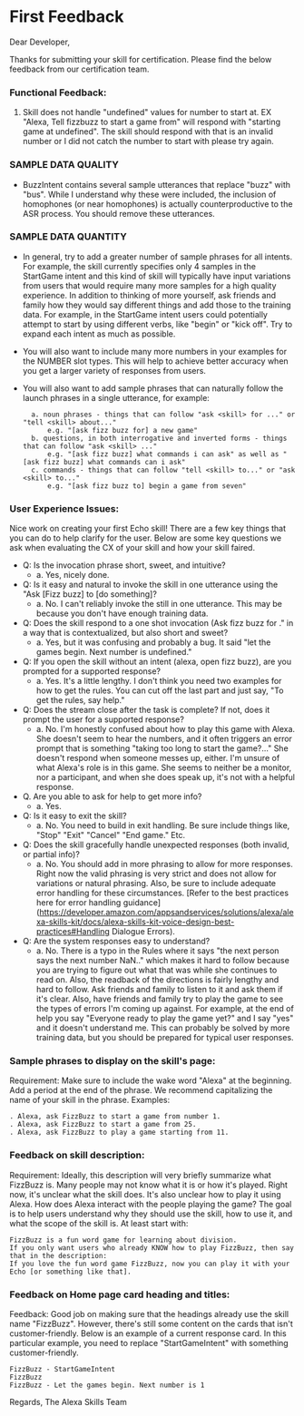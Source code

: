 # First Feedback

Dear Developer,

Thanks for submitting your skill for certification. Please find the below feedback from our certification team.

### Functional Feedback:
1. Skill does not handle "undefined" values for number to start at. EX "Alexa, Tell fizzbuzz to start a game from" will respond with "starting game at undefined". The skill should respond with that is an invalid number or I did not catch the number to start with please try again.

### SAMPLE DATA QUALITY
* BuzzIntent contains several sample utterances that replace "buzz" with "bus". While I understand why these were included, the inclusion of homophones (or near homophones) is actually counterproductive to the ASR process. You should remove these utterances.

### SAMPLE DATA QUANTITY
* In general, try to add a greater number of sample phrases for all intents. For example, the skill currently specifies only 4 samples in the StartGame intent and this kind of skill will typically have input variations from users that would require many more samples for a high quality experience. In addition to thinking of more yourself, ask friends and family how they would say different things and add those to the training data. For example, in the StartGame intent users could potentially attempt to start by using different verbs, like "begin" or "kick off". Try to expand each intent as much as possible.

* You will also want to include many more numbers in your examples for the NUMBER slot types. This will help to achieve better accuracy when you get a larger variety of responses from users.

* You will also want to add sample phrases that can naturally follow the launch phrases in a single utterance, for example:

        a. noun phrases - things that can follow "ask <skill> for ..." or "tell <skill> about..."
            e.g. "[ask fizz buzz for] a new game"
        b. questions, in both interrogative and inverted forms - things that can follow "ask <skill> ..."
            e.g. "[ask fizz buzz] what commands i can ask" as well as "[ask fizz buzz] what commands can i ask"
        c. commands - things that can follow "tell <skill> to..." or "ask <skill> to..."
            e.g. "[ask fizz buzz to] begin a game from seven"

### User Experience Issues:
Nice work on creating your first Echo skill! There are a few key things that you can do to help clarify for the user.  Below are some key questions we ask when evaluating the CX of your skill and how your skill faired.

* Q:  Is the invocation phrase short, sweet, and intuitive?
    * a. Yes, nicely done.
* Q:  Is it easy and natural to invoke the skill in one utterance using the "Ask [Fizz buzz] to [do something]?
    * a. No.  I can't reliably invoke the still in one utterance.  This may be because you don't have enough training data.
* Q:  Does the skill respond to a one shot invocation (Ask fizz buzz for ."  in a way that is contextualized, but also short and sweet?
    * a. Yes, but it was confusing and probably a bug.  It said "let the games begin.  Next number is undefined."
* Q: If you open the skill without an intent (alexa, open fizz buzz), are you prompted for a supported response?
    * a. Yes. It's a little lengthy.  I don't think you need two examples for how to get the rules.  You can cut off the last part and just say, "To get the rules, say help."
* Q: Does the stream close after the task is complete?  If not, does it prompt the user for a supported response?
    * a. No.  I'm honestly confused about how to play this game with Alexa.  She doesn't seem to hear the numbers, and it often triggers an error prompt that is something "taking too long to start the game?..." She doesn't respond when someone messes up, either.  I'm unsure of what Alexa's role is in this game.  She seems to neither be a monitor, nor a participant, and when she does speak up, it's not with a helpful response.
* Q.  Are you able to ask for help to get more info?
    * a.  Yes.
* Q:  Is it easy to exit the skill?
    * a. No.  You need to build in exit handling.  Be sure include things like, "Stop"  "Exit" "Cancel" "End game." Etc.
* Q:  Does the skill gracefully handle unexpected responses (both invalid, or partial info)?
    * a. No.  You should add in more phrasing to allow for more responses.  Right now the valid phrasing is very strict and does not allow for variations or natural phrasing.  Also, be sure to include adequate error handling for these circumstances.   [Refer to the best practices here for error handling guidance](https://developer.amazon.com/appsandservices/solutions/alexa/alexa-skills-kit/docs/alexa-skills-kit-voice-design-best-practices#Handling Dialogue Errors).
* Q:  Are the system responses easy to understand?
    * a. No. There is a typo in the Rules where it says "the next person says the next number NaN.." which makes it hard to follow because you are trying to figure out what that was while she continues to read on.  Also, the readback of the directions is fairly lengthy and hard to follow.  Ask friends and family to listen to it and ask them if it's clear.  Also, have friends and family try to play the game to see the types of errors I'm coming up against.  For example, at the end of help you say "Everyone ready to play the game yet?" and I say "yes" and it doesn't understand me.  This can probably be solved by more training data, but you should be prepared for typical user responses.

### Sample phrases to display on the skill's page:
Requirement: Make sure to include the wake word "Alexa" at the beginning. Add a period at the end of the phrase. We recommend capitalizing the name of your skill in the phrase. Examples:

    . Alexa, ask FizzBuzz to start a game from number 1.
    . Alexa, ask FizzBuzz to start a game from 25.
    . Alexa, ask FizzBuzz to play a game starting from 11.

### Feedback on skill description:
Requirement: Ideally, this description will very briefly summarize what FizzBuzz is. Many people may not know what it is or how it's played. Right now, it's unclear what the skill does. It's also unclear how to play it using Alexa. How does Alexa interact with the people playing the game? The goal is to help users understand why they should use the skill, how to use it, and what the scope of the skill is. At least start with:

    FizzBuzz is a fun word game for learning about division.
    If you only want users who already KNOW how to play FizzBuzz, then say that in the description:
    If you love the fun word game FizzBuzz, now you can play it with your Echo [or something like that].

### Feedback on Home page card heading and titles:
Feedback: Good job on making sure that the headings already use the skill name "FizzBuzz". However, there's still some content on the cards that isn't customer-friendly.
Below is an example of a current response card. In this particular example, you need to replace "StartGameIntent" with something customer-friendly.

    FizzBuzz - StartGameIntent
    FizzBuzz
    FizzBuzz - Let the games begin. Next number is 1

Regards,
The Alexa Skills Team